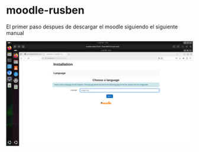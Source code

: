 # moodle-rusben
El primer paso despues de descargar el moodle siguiendo el siguiente manual

![Foto](primerpaso.png)

